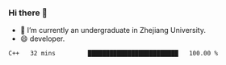 ### Hi there 👋

- 🔭 I’m currently an undergraduate in Zhejiang University.
- 😄 developer.

<!--START_SECTION:waka-->

```text
C++   32 mins         █████████████████████████   100.00 %
```

<!--END_SECTION:waka-->
